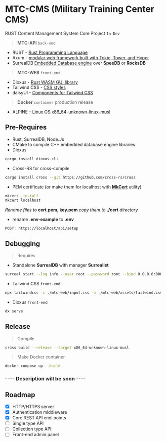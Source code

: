 # MTC-CMS (Military Training Center CMS) 
RUST Content Management System Core Project `In-Dev`
> **MTC-API** `back-end`
- RUST - [Rust Programming Language](https://www.rust-lang.org/)
- Axum - [modular web framework built with Tokio, Tower, and Hyper](https://github.com/tokio-rs/axum)
- SurrealDB [Embedded Database engine](https://surrealdb.com/) over **SpeeDB** or **RocksDB**
> **MTC-WEB** `front-end`
- Dioxus - [Rust WASM GUI library](https://dioxuslabs.com/)
- Tailwind CSS - [CSS styles](https://tailwindcss.com/)
- daisyUI - [Components for Tailwind CSS](https://daisyui.com/)

> **Docker** `container` production release
- ALPINE - [Linux OS x86_64-unknown-linux-musl](https://www.alpinelinux.org/)

## Pre-Requires
- Rust, SurrealDB, Node.Js
- CMake to compile C++ embedded database engine libraries
- Dioxus
```bash
cargo install dioxus-cli
```
- Cross-RS for cross-compile
```bash
cargo install cross --git https://github.com/cross-rs/cross
```
- PEM certificate (or make them for localhost with [**MkCert**]() utility)
```bash
mkcert -install
mkcert localhost
```
*Rename files to* **cert.pem, key.pem** *copy them to* **./cert** *directory* 
- rename **.env-example** to **.env**
```
POST: https://localhost/api/setup
```

## Debugging
> Requires
- Standalone **SurrealDB** with manager **Surrealist**
```bash 
surreal start --log info --user root --password root --bind 0.0.0.0:8000 file://./mtc-cms
```
- Tailwind CSS `front-end`
```bash
npx tailwindcss -i ./mtc-web/input.css -o ./mtc-web/assets/tailwind.css --watch
```
- Dioxus `front-end`
```bash
dx serve
```

## Release
> Compile
```bash
cross build --release --target x86_64-unknown-linux-musl
```
> Make Docker container
```bash
docker compose up --build
```

### ---- Description will be soon ----

## Roadmap
- [x] HTTP/HTTPS server
- [x] Authentication middleware
- [x] Core REST API end-points
- [ ] Single type API 
- [ ] Collection type API
- [ ] Front-end admin panel